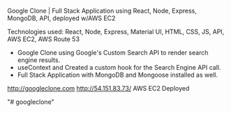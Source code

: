 Google Clone | Full Stack Application using React, Node, Express, MongoDB, API, deployed w/AWS EC2

Technologies used: React, Node, Express, Material UI, HTML, CSS, JS, API, AWS EC2, AWS Route 53

- Google Clone using Google's Custom Search API to render search engine results.
- useContext and Created a custom hook for the Search Engine API call.
- Full Stack Application with MongoDB and Mongoose installed as well.

http://googleclone.com 
http://54.151.83.73/ 
AWS EC2 Deployed

"# googleclone"
